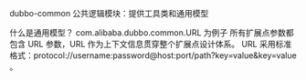 dubbo-common 公共逻辑模块：提供工具类和通用模型

什么是通用模型？
com.alibaba.dubbo.common.URL 为例子
所有扩展点参数都包含 URL 参数，URL 作为上下文信息贯穿整个扩展点设计体系。
URL 采用标准格式：protocol://username:password@host:port/path?key=value&key=value 。
